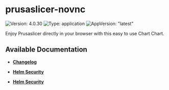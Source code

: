 # prusaslicer-novnc

![Version: 4.0.30](https://img.shields.io/badge/Version-4.0.30-informational?style=flat-square) ![Type: application](https://img.shields.io/badge/Type-application-informational?style=flat-square) ![AppVersion: "latest"](https://img.shields.io/badge/AppVersion-"latest"-informational?style=flat-square)

Enjoy Prusaslicer directly in your browser with this easy to use Chart Chart.

## Available Documentation

- [**Changelog**](CHANGELOG)

- [**Helm Security**](container-security)

- [**Helm Security**](helm-security)

